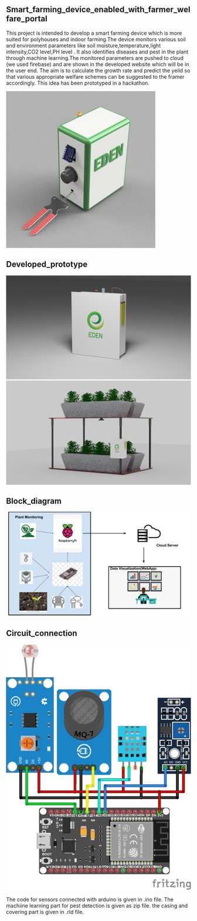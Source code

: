 ## Smart_farming_device_enabled_with_farmer_welfare_portal
  This project is intended to develop a smart farming device which is more suited for polyhouses and indoor farming.The device monitors various soil and environment parameters like soil moisture,temperature,light intensity,CO2 level,PH level . It also identifies diseases and pest in the plant through machine learning.The monitored parameters are pushed to cloud (we used firebase) and are shown in the developed website which will be in the user end. The aim is to calculate the growth rate and predict the yeild so that various appropriate welfare schemes can be suggested to the framer accordingly.
  This idea has been prototyped in a hackathon.
  
  
  ![Alt-text](https://github.com/Ishthiaq-Hussain/EDEN-Smart_farming_device_enabled_with_farmer_welfare_portal/blob/master/eden%20v7%20(2).png)
  
  
## Developed_prototype
![Alt-text](https://github.com/Ishthiaq-Hussain/EDEN-Smart_farming_device_enabled_with_farmer_welfare_portal/blob/master/untitled.png)
![Alt-text](https://github.com/Ishthiaq-Hussain/EDEN-Smart_farming_device_enabled_with_farmer_welfare_portal/blob/master/wHOLE.png)

## Block_diagram

![Alt-text](https://github.com/Ishthiaq-Hussain/EDEN-Smart_farming_device_enabled_with_farmer_welfare_portal/blob/master/Block%20Diagram%20EDEN.png)
  
## Circuit_connection

![Alt-text](https://github.com/Ishthiaq-Hussain/EDEN-Smart_farming_device_enabled_with_farmer_welfare_portal/blob/master/circuit%20diagram_bb.png)

The code for sensors connected with arduino is given in .ino file.
The machiine learning part for pest detection is given as zip file.
the casing and covering part is given in .rld file. 
